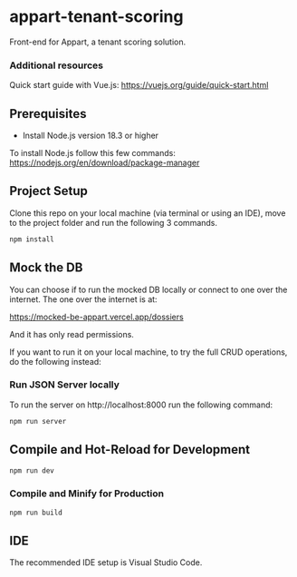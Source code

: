 # appart-tenant-scoring
Front-end for Appart, a tenant scoring solution.

### Additional resources
Quick start guide with Vue.js: https://vuejs.org/guide/quick-start.html  

## Prerequisites 

- Install Node.js version 18.3 or higher

To install Node.js follow this few commands: https://nodejs.org/en/download/package-manager  

## Project Setup
Clone this repo on your local machine (via terminal or using an IDE), move to the project folder and run the following 3 commands.

```sh
npm install
```
## Mock the DB
You can choose if to run the mocked DB locally or connect to one over the internet.
The one over the internet is at:

https://mocked-be-appart.vercel.app/dossiers

And it has only read permissions.

If you want to run it on your local machine, to try the full CRUD operations, do the following instead:
### Run JSON Server locally

To run the server on http://localhost:8000 run the following command:

```sh
npm run server
```

## Compile and Hot-Reload for Development

```sh
npm run dev
```
### Compile and Minify for Production

```sh
npm run build
```
## IDE
The recommended IDE setup is Visual Studio Code.
